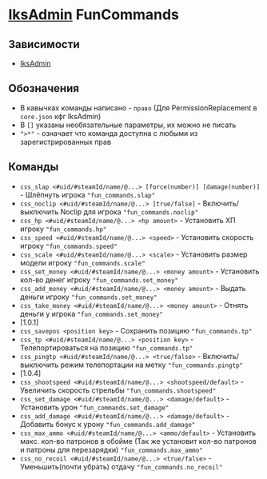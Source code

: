 ﻿# [IksAdmin](https://github.com/Iksix/Iks_Admin) FunCommands

## Зависимости
- [IksAdmin](https://github.com/Iksix/Iks_Admin)

## Обозначения
- В кавычках команды написано - `право` (Для PermissionReplacement в `core.json` кфг IksAdmin)
- В `[]` указаны необязательные параметры, их можно не писать
- `">*"` - означает что команда доступна с любыми из зарегистрированных прав

## Команды
- `css_slap <#uid/#steamId/name/@...> [force(number)] [damage(number)]` - Шлёпнуть игрока `"fun_commands.slap"` 
- `css_noclip <#uid/#steamId/name/@...> [true/false]` - Включить/выключить Noclip для игрока `"fun_commands.noclip"` 
- `css_hp <#uid/#steamId/name/@...> <hp amount>` - Установить ХП игроку `"fun_commands.hp"` 
- `css_speed <#uid/#steamId/name/@...> <speed>` - Установить скорость игроку `"fun_commands.speed"` 
- `css_scale <#uid/#steamId/name/@...> <scale>` - Установить размер модели игроку `"fun_commands.scale"` 
- `css_set_money <#uid/#steamId/name/@...> <money amount>` - Установить кол-во денег игроку `"fun_commands.set_money"` 
- `css_add_money <#uid/#steamId/name/@...> <money amount>` - Выдать деньги игроку `"fun_commands.set_money"` 
- `css_take_money <#uid/#steamId/name/@...> <money amount>` - Отнять деньги у игрока `"fun_commands.set_money"`
- [1.0.1]
- `css_savepos <position key>` - Сохранить позицию `"fun_commands.tp"`
- `css_tp <#uid/#steamId/name/@...> <position key>` - Телепортироваться на позицию `"fun_commands.tp"` 
- `css_pingtp <#uid/#steamId/name/@...> <true/false>` - Включить/выключить режим телепортации на метку `"fun_commands.pingtp"`
- [1.0.4]
- `css_shootspeed <#uid/#steamId/name/@...> <shootspeed/default>` - Увеличить скорость стрельбы `"fun_commands.shootspeed"` 
- `css_set_damage <#uid/#steamId/name/@...> <damage/default>` - Установить урон `"fun_commands.set_damage"` 
- `css_add_damage <#uid/#steamId/name/@...> <damage/default>` - Добавить бонус к урону `"fun_commands.add_damage"` 
- `css_max_ammo <#uid/#steamId/name/@...> <ammo/default>` - Установить макс. кол-во патронов в обойме (Так же установит кол-во патронов и патроны для перезарядки) `"fun_commands.max_ammo"` 
- `css_no_recoil <#uid/#steamId/name/@...> <true/false>` - Уменьшить(почти убрать) отдачу `"fun_commands.no_recoil"` 

